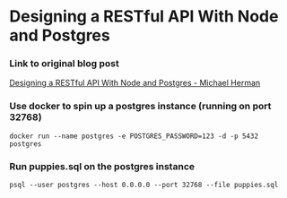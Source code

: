 # Designing a RESTful API With Node and Postgres 

### Link to original blog post
[Designing a RESTful API With Node and Postgres - Michael Herman](http://mherman.org/blog/2016/03/13/designing-a-restful-api-with-node-and-postgres/#.WekuchNSxTZ)

### Use docker to spin up a postgres instance (running on port 32768)
`docker run --name postgres -e POSTGRES_PASSWORD=123 -d -p 5432 postgres`

### Run puppies.sql on the postgres instance
`psql --user postgres --host 0.0.0.0 --port 32768 --file puppies.sql`
